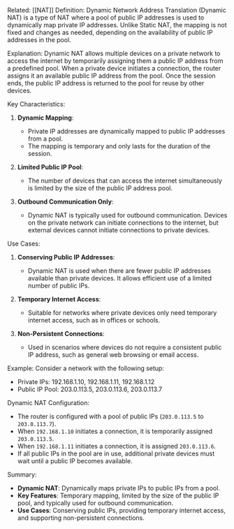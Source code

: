 Related: [[NAT]]
Definition:
Dynamic Network Address Translation (Dynamic NAT) is a type of NAT where a pool of public IP addresses is used to dynamically map private IP addresses. Unlike Static NAT, the mapping is not fixed and changes as needed, depending on the availability of public IP addresses in the pool.

Explanation:
Dynamic NAT allows multiple devices on a private network to access the internet by temporarily assigning them a public IP address from a predefined pool. When a private device initiates a connection, the router assigns it an available public IP address from the pool. Once the session ends, the public IP address is returned to the pool for reuse by other devices.

Key Characteristics:
1. **Dynamic Mapping**:
   - Private IP addresses are dynamically mapped to public IP addresses from a pool.
   - The mapping is temporary and only lasts for the duration of the session.

2. **Limited Public IP Pool**:
   - The number of devices that can access the internet simultaneously is limited by the size of the public IP address pool.

3. **Outbound Communication Only**:
   - Dynamic NAT is typically used for outbound communication. Devices on the private network can initiate connections to the internet, but external devices cannot initiate connections to private devices.

Use Cases:
1. **Conserving Public IP Addresses**:
   - Dynamic NAT is used when there are fewer public IP addresses available than private devices. It allows efficient use of a limited number of public IPs.

2. **Temporary Internet Access**:
   - Suitable for networks where private devices only need temporary internet access, such as in offices or schools.

3. **Non-Persistent Connections**:
   - Used in scenarios where devices do not require a consistent public IP address, such as general web browsing or email access.

Example:
Consider a network with the following setup:
- Private IPs: 192.168.1.10, 192.168.1.11, 192.168.1.12
- Public IP Pool: 203.0.113.5, 203.0.113.6, 203.0.113.7

Dynamic NAT Configuration:
- The router is configured with a pool of public IPs (`203.0.113.5` to `203.0.113.7`).
- When `192.168.1.10` initiates a connection, it is temporarily assigned `203.0.113.5`.
- When `192.168.1.11` initiates a connection, it is assigned `203.0.113.6`.
- If all public IPs in the pool are in use, additional private devices must wait until a public IP becomes available.

Summary:
- **Dynamic NAT**: Dynamically maps private IPs to public IPs from a pool.
- **Key Features**: Temporary mapping, limited by the size of the public IP pool, and typically used for outbound communication.
- **Use Cases**: Conserving public IPs, providing temporary internet access, and supporting non-persistent connections.